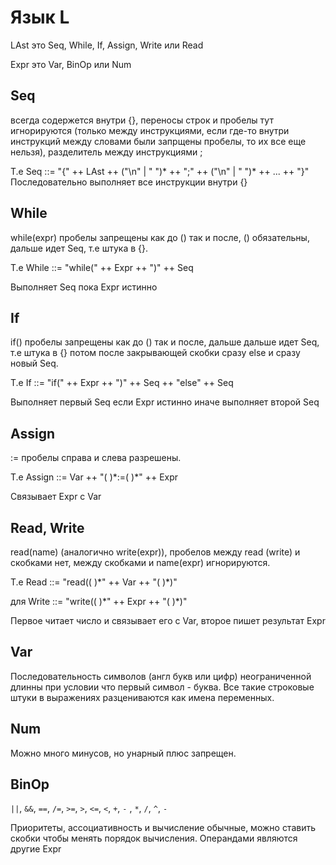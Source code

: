 # Язык L

LAst это Seq, While, If, Assign, Write или Read

Expr это Var, BinOp или Num

## Seq

всегда содержется внутри {}, переносы строк и пробелы тут игнорируются (только между инструкциями, если где-то внутри инструкций между словами были запрщены пробелы, то их все еще нельзя), разделитель между инструкциями ;

Т.е Seq ::= "{" ++ LAst ++ ("\n" | " ")* ++ ";" ++ ("\n" | " ")* ++ ... ++ "}"
Последовательно выполняет все инструкции внутри {}

## While

while(expr) пробелы запрещены как до () так и после, () обязательны, дальше идет Seq, т.е штука в {}.

Т.е While ::= "while(" ++ Expr ++ ")" ++ Seq

Выполняет Seq пока Expr истинно

## If

if() пробелы запрещены как до () так и после, дальше дальше идет Seq, т.е штука в {} потом после закрывающей скобки сразу else и сразу новый Seq.

Т.е If ::= "if(" ++ Expr ++ ")" ++ Seq ++ "else" ++ Seq

Выполняет первый Seq если Expr истинно иначе выполняет второй Seq

## Assign

:= пробелы справа и слева разрешены.

Т.е Assign ::= Var ++ "( )\*:=( )\*" ++ Expr

Связывает Expr с Var

## Read, Write

read(name) (аналогично write(expr)), пробелов между read (write) и скобками нет, между скобками и name(expr) игнорируются.

Т.е Read ::= "read(( )\*" ++ Var ++ "( )\*)"

для Write ::= "write(( )\*" ++ Expr ++ "( )\*)"

Первое читает число и связывает его с Var, второе пишет результат Expr

## Var

Последовательность символов (англ букв или цифр) неограниченной длинны при условии что первый символ - буква.
Все такие строковые штуки в выражениях разцениваются как имена переменных.

## Num

Можно много минусов, но унарный плюс запрещен.

## BinOp
`||`, `&&`, `==`, `/=`, `>=`, `>`, `<=`, `<`, `+`, `-` , `*`,  `/`, `^`, `-`

Приоритеты, ассоциативность и вычисление обычные, можно ставить скобки чтобы менять порядок вычисления.
Операндами являются другие Expr
